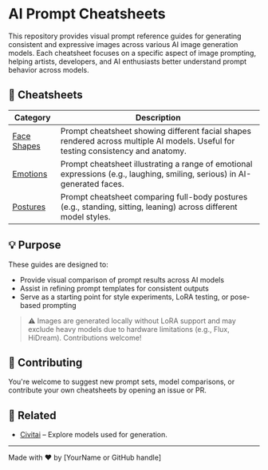 # AI Prompt Cheatsheets

This repository provides visual prompt reference guides for generating consistent and expressive images across various AI image generation models. Each cheatsheet focuses on a specific aspect of image prompting, helping artists, developers, and AI enthusiasts better understand prompt behavior across models.

## 📘 Cheatsheets

| Category        | Description                                                                                 |
|----------------|---------------------------------------------------------------------------------------------|
| [Face Shapes](./face_shapes.md) | Prompt cheatsheet showing different facial shapes rendered across multiple AI models. Useful for testing consistency and anatomy. |
| [Emotions](./emotions.md)       | Prompt cheatsheet illustrating a range of emotional expressions (e.g., laughing, smiling, serious) in AI-generated faces. |
| [Postures](./posture.md)        | Prompt cheatsheet comparing full-body postures (e.g., standing, sitting, leaning) across different model styles.            |

## 💡 Purpose

These guides are designed to:
- Provide visual comparison of prompt results across AI models
- Assist in refining prompt templates for consistent outputs
- Serve as a starting point for style experiments, LoRA testing, or pose-based prompting

> ⚠️ Images are generated locally without LoRA support and may exclude heavy models due to hardware limitations (e.g., Flux, HiDream). Contributions welcome!

## 📌 Contributing

You're welcome to suggest new prompt sets, model comparisons, or contribute your own cheatsheets by opening an issue or PR.

## 🔗 Related

- [Civitai](https://civitai.com) – Explore models used for generation.

---

Made with ❤️ by [YourName or GitHub handle]
